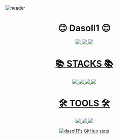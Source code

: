 
![header](https://capsule-render.vercel.app/api?type=cylinder&color=474544&height=150&section=header&text=Dasol11\'s&nbsp;Github!&fontSize=60)

<!--
**dasol11/dasol11** is a ✨ _special_ ✨ repository because its `README.md` (this file) appears on your GitHub profile.

Here are some ideas to get you started:

- 🔭 I’m currently working on ...
- 🌱 I’m currently learning ...
- 👯 I’m looking to collaborate on ...
- 🤔 I’m looking for help with ...
- 💬 Ask me about ...
- 📫 How to reach me: ...
- 😄 Pronouns: ...
- ⚡ Fun fact: ...
-->

<div align=center><h1>😊 Dasoll1 😊</h1></div>
<div align=center>
  <a href="https://www.instagram.com/daaaaaaassol/"><img src="https://img.shields.io/badge/Instagram-E4405F?style=for-the-badge&logo=Instagram&logoColor=white">
  <a href="https://github.com/dasol11/"> <img src="https://img.shields.io/badge/github-181717?style=for-the-badge&logo=github&logoColor=white">
  <a href="mailto:qorwlsen@Gmail.com"> <img src="https://img.shields.io/badge/Gmail-EA4335?style=for-the-badge&logo=Gmail&logoColor=white">
  
    
<div align=center><h1>📚 STACKS 📚</h1></div>
  <div align=center> 

  <img src="https://img.shields.io/badge/Python-3776AB?style=for-the-badge&logo=Python&logoColor=white">
  <img src="https://img.shields.io/badge/Pytorch-EE4C2C?style=for-the-badge&logo=Pytorch&logoColor=white">
  <img src="https://img.shields.io/badge/Docker-2396ED?style=for-the-badge&logo=Docker&logoColor=white">
  <img src="https://img.shields.io/badge/linux-FCC624?style=for-the-badge&logo=linux&logoColor=black">
  
  
<div align=center><h1>🛠 TOOLS 🛠</h1></div>
<div align=center> 

  <img src="https://img.shields.io/badge/VScode-007ACC?style=for-the-badge&logo=Visual Studio Code&logoColor=white">
  <img src="https://img.shields.io/badge/Vim-019733?style=for-the-badge&logo=Vim&logoColor=white">
  <img src="https://img.shields.io/badge/Notion-000000?style=for-the-badge&logo=Notion&logoColor=white">
<br>


![dasol11's GitHub stats](https://github-readme-stats.vercel.app/api?username=dasol11&show_icons=true&theme=dark)
